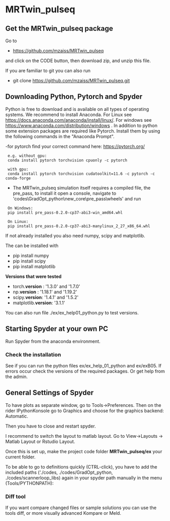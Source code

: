 # MRTwin_pulseq

##  Get the MRTwin_pulseq package
Go to 

 - https://github.com/mzaiss/MRTwin_pulseq

and click on the CODE button, then download zip, and unzip this file.

If you are familiar to git you can also run 

- git clone https://github.com/mzaiss/MRTwin_pulseq.git

## Downloading Python, Pytorch and Spyder ##
Python is free to download and is available on all types of operating systems. We recommend to install Anaconda. For Linux see https://docs.anaconda.com/anaconda/install/linux/. For windows see https://www.anaconda.com/distribution/windows . 
In addition to python some extension packages are required like Pytorch. Install them by using the following commands in the "Anaconda Prompt".
						
 -for pytorch find your correct command here: https://pytorch.org/   

```
 e.g. without gpu:
 conda install pytorch torchvision cpuonly -c pytorch
 
 with gpu:
 conda install pytorch torchvision cudatoolkit=11.6 -c pytorch -c conda-forge
```


- The MRTwin_pulseq simulation itself requires a compiled file, the pre_pass, to install it open a console, navigate to 'codes\GradOpt_python\new_core\pre_pass\wheels' and run

```
 On Windows:
 pip install pre_pass-0.2.0-cp37-abi3-win_amd64.whl

 On Linux:
 pip install pre_pass-0.2.0-cp37-abi3-manylinux_2_27_x86_64.whl
```

If not already installed you also need numpy, scipy and matplotlib.

The can be installed with 
- pip install numpy
- pip install scipy
- pip install matplotlib

**Versions that were tested**

 -  torch.__version__  : '1.3.0'   and  '1.7.0'
 -  np.__version__ 	 : '1.18.1'    and  '1.19.2'
 -  scipy.__version__: '1.4.1'     and  '1.5.2'
 -   matplotlib.__version__: '3.1.1'

You can also run file ./ex/ex_help01_python.py to test versions.

## Starting Spyder at your own PC ##

Run Spyder from the anaconda environment.

### Check the installation
See if you can run the python files ex/ex_help_01_python and ex/exB05.
If errors occur check the versions of the required packages. Or get help from the admin.


## General Settings of Spyder ##

To have plots as separate window, go to Tools->Preferences. Then on the rider IPythonKonsole go to Graphics and choose for the graphics backend: Automatic. 

Then you have to close and restart spyder.

I recommend to switch the layout to matlab layout. Go to View->Layouts -> Matlab Layout or Rstudio Layout.

Once this is set up, make the project code folder **MRTwin_pulseq/ex** your current folder. 


To be able to go to definitions quickly (CTRL-click), you have to add the included paths ('./codes, ./codes/GradOpt\_python, ./codes/scannerloop\_libs)  again in your spyder path manually in the menu (Tools/PYTHONPATH):

### Diff tool

If you want compare changed files or sample solutions you can use the tools diff, or more visually advanced Kompare or Meld.


